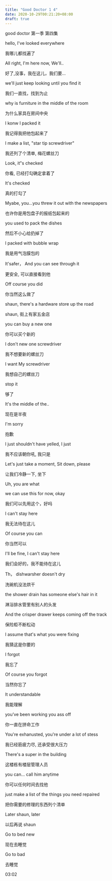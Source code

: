 ```yaml
---
title: "Good Doctor 1 4"
date: 2020-10-29T00:21:20+08:00
draft: true
---
```


good doctor 第一季 第四集

hello, I've looked everywhere

我哪儿都找遍了

All right, I'm here now, We'll..

好了,没事，我在这儿，我们要...

we'll just keep looking until you find it

我们一直找，找到为止

why is furniture in the middle of the room

为什么家具在房间中央

I konw I packed it

我记得我把他包起来了

I make a list, "star tip screwdriver"

我还列了个清单, 梅花螺丝刀

Look, it"s checked

你看, 已经打勾确定拿着了

It's checked

真的打勾了

Myabe, you...you threw it out with the newspapers

也许你是用包盘子的报纸包起来的

you used to pack the dishes

然后不小心给扔掉了

I packed with bubble wrap

我是用气泡膜包的

It'safer， And you can see through it

更安全, 可以直接看到他

Off course you did

你当然这么做了

shaun, there's a hardware store up the road

shaun, 街上有家五金店

you can buy a new one

你可以买个新的

I don't new one screwdriver

我不想要新的螺丝刀

I want My screwdriver

我想自己的螺丝刀

stop it

够了

It's the middle of the.. 

现在是半夜

I'm sorry

抱歉

I just shouldn't have yelled, I just

我不应该朝你吼, 我只是

Let's just take a moment, Sit down, please

让我们冷静一下, 坐下

Uh, you are what

we can use this for now, okay

我们可以先用这个，好吗

I can't stay here

我无法待在这儿

Of course you can

你当然可以

I'll be fine, I can't stay here

我们会好的，我不能待在这儿

Th， dishwarsher doesn't dry

洗碗机没法烘干

the shower drain has someone else's hair in it

淋浴排水管里有别人的头发

And the crisper drawer keeps coming off the track

保险柜不断松动

I assume that's what you were fixing

我猜这是你要的

I forgot

我忘了

Of course you forgot

当然你忘了

It understandable

我能理解


you’ve  been working you ass off

你一直在拼命工作

You're exhanusted, you're under a lot of stess

我已经筋疲力尽, 还承受很大压力

There's a super in the building

这楼栋有楼层管理人员

you can... call him anytime

你可以任何时间去找他

just make a list of the things you need repaired

把你需要的修理的东西列个清单

Later shaun, later

以后再说 shaun

Go to bed new 

现在去睡觉

Go to bad

去睡觉

03:02
